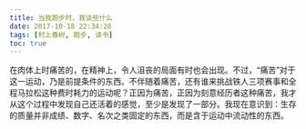 ```yaml
---
title: 当我跑步时，我谈些什么
date: 2017-10-18 22:34:28
tags: [村上春树, 跑步, 读书]
toc: true
---
```


在肉体上时痛苦的，在精神上，令人沮丧的局面有时也会出现。不过，“痛苦”对于这一运动，乃是前提条件的东西。不伴随着痛苦，还有谁来挑战铁人三项赛事和全程马拉松这种费时耗力的运动呢？正因为痛苦，正因为刻意经历者这种痛苦，我才从这个过程中发现自己还活着的感觉，至少是发现了一部分。我现在意识到：生存的质量并非成绩、数字、名次之类固定的东西，而是含于运动中流动性的东西。